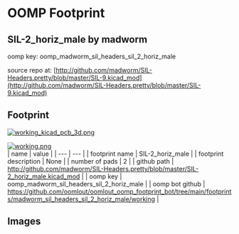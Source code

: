 # OOMP Footprint  
## SIL-2_horiz_male  by madworm  
  
oomp key: oomp_madworm_sil_headers_sil_2_horiz_male  
  
source repo at: [http://github.com/madworm/SIL-Headers.pretty/blob/master/SIL-9.kicad_mod](http://github.com/madworm/SIL-Headers.pretty/blob/master/SIL-9.kicad_mod)  
## Footprint  
  
[![working_kicad_pcb_3d.png](working_kicad_pcb_3d_600.png)](working_kicad_pcb_3d.png)  
  
[![working.png](working_600.png)](working.png)  
| name | value | 
| --- | --- | 
| footprint name | SIL-2_horiz_male | 
| footprint description | None | 
| number of pads | 2 | 
| github path | http://github.com/madworm/SIL-Headers.pretty/blob/master/SIL-2_horiz_male.kicad_mod | 
| oomp key | oomp_madworm_sil_headers_sil_2_horiz_male | 
| oomp bot github | https://github.com/oomlout/oomlout_oomp_footprint_bot/tree/main/footprints/madworm_sil_headers_sil_2_horiz_male/working | 
## Images  
